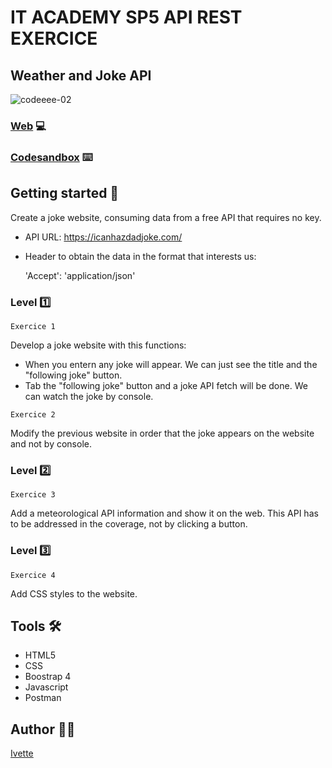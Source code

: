 # IT ACADEMY SP5 API REST EXERCICE

## Weather and Joke API
![codeeee-02](https://user-images.githubusercontent.com/48102806/111804612-88862580-88d0-11eb-9694-b98add3404b2.png)


### [Web](https://xxivetteexx.github.io/IT_ACADEMY_SP5_API_REST) 💻
### [Codesandbox](https://codesandbox.io/s/silly-cannon-w7kjg) ⌨️


## Getting started 🚀

Create a joke website, consuming data from a free API that requires no key. 

-   API URL:
        https://icanhazdadjoke.com/
        
-    Header to obtain the data in the format that interests us:

        'Accept': 'application/json'

### Level :one: 

```Exercice 1```

Develop a joke website with this functions:

- When you entern any joke will appear. We can just see the title and the "following joke" button.
- Tab the "following joke" button and a joke API fetch will be done. We can watch the joke by console.


```Exercice 2```

Modify the previous website in order that the joke appears on the website and not by console.

### Level :two:

```Exercice 3```

Add a meteorological API information and show it on the web. This API has to be addressed in the coverage, not by clicking a button.

### Level :three:

```Exercice 4```

Add CSS styles to the website.

## Tools 🛠️

* HTML5
* CSS
* Boostrap 4
* Javascript
* Postman

## Author :raising_hand_woman:
[Ivette](https://github.com/xxivetteexx)

